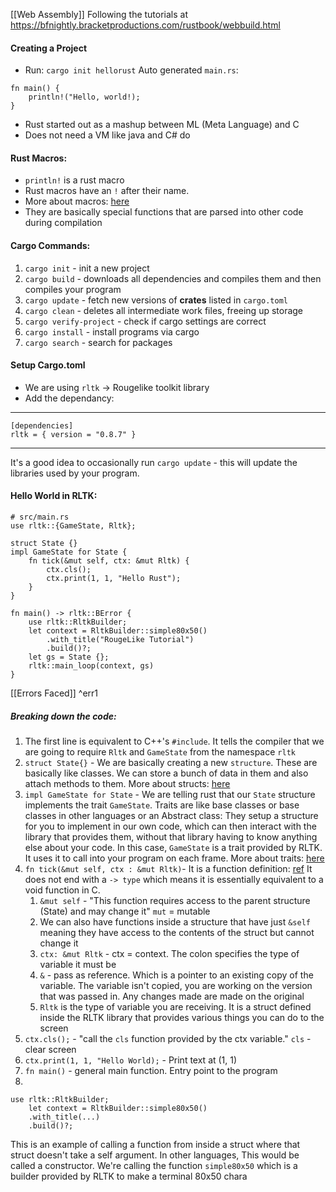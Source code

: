 [[Web Assembly]]
Following the tutorials at https://bfnightly.bracketproductions.com/rustbook/webbuild.html

#### Creating a Project
- Run: `cargo init hellorust`
Auto generated `main.rs`:
```
fn main() {
	println!("Hello, world!);
}
```
- Rust started out as a mashup between ML (Meta Language) and C
- Does not need a VM like java and C# do

#### Rust Macros:
- `println!` is a rust macro
- Rust macros have an `!` after their name.
- More about macros: [here](https://doc.rust-lang.org/1.2.0/book/macros.html)
- They are basically special functions that are parsed into other code during compilation

#### Cargo Commands:
1. `cargo init` - init a new project
2. `cargo build` - downloads all dependencies and compiles them and then compiles your program
3. `cargo update` - fetch new versions of **crates** listed in `cargo.toml`
4. `cargo clean` - deletes all intermediate work files, freeing up storage
5. `cargo verify-project` - check if cargo settings are correct
6. `cargo install` - install programs via cargo
7. `cargo search` - search for packages

#### Setup Cargo.toml
- We are using `rltk` -> Rougelike toolkit library
- Add the dependancy:
---
  ```
[dependencies]
rltk = { version = "0.8.7" }
```
---
It's a good idea to occasionally run `cargo update` - this will update the libraries used by your program.

#### Hello World in RLTK:
```
# src/main.rs
use rltk::{GameState, Rltk};

struct State {}
impl GameState for State {
    fn tick(&mut self, ctx: &mut Rltk) {
        ctx.cls();
        ctx.print(1, 1, "Hello Rust");
    }
}

fn main() -> rltk::BError {
    use rltk::RltkBuilder;
    let context = RltkBuilder::simple80x50()
        .with_title("RougeLike Tutorial")
        .build()?;
    let gs = State {};
    rltk::main_loop(context, gs)
}
```
[[Errors Faced]] ^err1

##### Breaking down the code:
1. The first line is equivalent to C++'s `#include`. It tells the compiler that we are going to require `Rltk` and `GameState` from the namespace `rltk`
2. `struct State{}` - We are basically creating a new `structure`. These are basically like classes. We can store a bunch of data in them and also attach methods to them. More about structs: [here](https://doc.rust-lang.org/book/ch05-00-structs.html)
3. `impl GameState for State` - We are telling rust that our `State` structure implements the trait `GameState`. Traits are like base classes or base classes in other languages or an Abstract class: They setup a structure for you to implement in our own code, which can then interact with the library that provides them, without that library having to know anything else about your code.
   In this case, `GameState`  is a trait provided by RLTK. It uses it to call into your program on each frame.
   More about traits: [here](https://doc.rust-lang.org/book/ch10-02-traits.html)
4. `fn tick(&mut self, ctx : &mut Rltk)`- It is a function definition: [ref](https://doc.rust-lang.org/book/ch03-03-how-functions-work.html)
   It does not end with a `-> type` which means it is essentially equivalent to a void function in C.
	1. `&mut self` - "This function requires access to the parent structure (State) and may change it" `mut` = mutable
	2. We can also have functions inside a structure that have just `&self` meaning they have access  to the contents of the struct but cannot change it
	3. `ctx: &mut Rltk` - ctx = context. The colon specifies the type of variable it must be
	4. `&` - pass as reference. Which is a pointer to an existing copy of the variable. The variable isn't copied, you are working on the version that was passed in. Any changes made are made on the original
	5. `Rltk` is the type of variable you are receiving. It is a struct defined inside the RLTK library that provides various things you can do to the screen
5. `ctx.cls();` - "call the `cls` function provided by the ctx variable." `cls` - clear screen
6. `ctx.print(1, 1, "Hello World);` - Print text at (1, 1)
7. `fn main()` - general main function. Entry point to the program
8. 
```
use rltk::RltkBuilder;
	let context = RltkBuilder::simple80x50()
	.with_title(...)
	.build()?;
``` 
This is an example of calling a function from inside a struct where that struct doesn't take a self argument. In other languages, This would be called a constructor.
We're calling the function `simple80x50` which is a builder provided by RLTK to make a terminal 80x50 chara